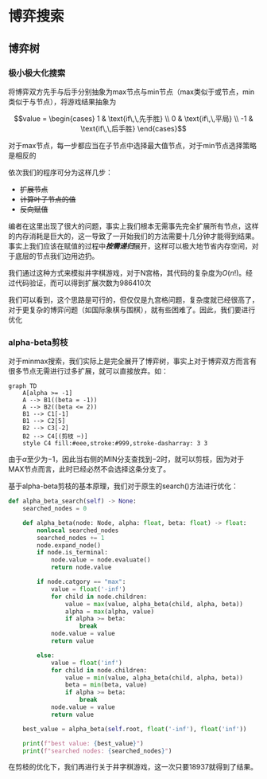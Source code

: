 # 博弈搜索

## 博弈树

###  极小极大化搜索

将博弈双方先手与后手分别抽象为max节点与min节点（max类似于或节点，min类似于与节点），将游戏结果抽象为
```math
value = \begin{cases}
            1 & \text{if\,\,先手胜} \\
            0 & \text{if\,\,平局} \\
            -1 & \text{if\,\,后手胜}
        \end{cases}
```

对于max节点，每一步都应当在子节点中选择最大值节点，对于min节点选择策略是相反的

依次我们的程序可分为这样几步：

* ~~扩展节点~~
* ~~计算叶子节点的值~~
* ~~反向赋值~~

编者在这里出现了很大的问题，事实上我们根本无需事先完全扩展所有节点，这样的内存消耗是巨大的，这一导致了一开始我们的方法需要十几分钟才能得到结果。事实上我们应该在赋值的过程中***按需递归***展开，这样可以极大地节省内存空间，对于底层的节点我们边用边扔。


我们通过这种方式来模拟井字棋游戏，对于N宫格，其代码的复杂度为$`O(n!)`$。经过代码验证，而可以得到扩展次数为$`986410`$次

我们可以看到，这个思路是可行的，但仅仅是九宫格问题，复杂度就已经很高了，对于更复杂的博弈问题（如国际象棋与围棋），就有些困难了。因此，我们要进行优化

### alpha-beta剪枝

对于minmax搜索，我们实际上是完全展开了博弈树，事实上对于博弈双方而言有很多节点无需进行过多扩展，就可以直接放弃。如：

```mermaid
graph TD
    A[alpha >= -1]
    A --> B1((beta = -1))
    A --> B2((beta <= 2))
    B1 --> C1[-1]
    B1 --> C2[5]
    B2 --> C3[-2]
    B2 --> C4[(剪枝 ✂️)]
    style C4 fill:#eee,stroke:#999,stroke-dasharray: 3 3
```
由于$`\alpha`$至少为$`-1`$，因此当右侧的MIN分支查找到$`-2`$时，就可以剪枝，因为对于MAX节点而言，此时已经必然不会选择这条分支了。

基于alpha-beta剪枝的基本原理，我们对于原生的search()方法进行优化：
```python
def alpha_beta_search(self) -> None:
    searched_nodes = 0

    def alpha_beta(node: Node, alpha: float, beta: float) -> float:
        nonlocal searched_nodes
        searched_nodes += 1
        node.expand_node()
        if node.is_terminal:
            node.value = node.evaluate()
            return node.value

        if node.catgory == "max":
            value = float('-inf')
            for child in node.children:
                value = max(value, alpha_beta(child, alpha, beta))
                alpha = max(alpha, value)
                if alpha >= beta:
                    break
            node.value = value
            return value

        else:
            value = float('inf')
            for child in node.children:
                value = min(value, alpha_beta(child, alpha, beta))
                beta = min(beta, value)
                if alpha >= beta:
                    break
            node.value = value
            return value

    best_value = alpha_beta(self.root, float('-inf'), float('inf'))

    print(f"best value: {best_value}")
    print(f"searched nodes: {searched_nodes}")   
```


在剪枝的优化下，我们再进行关于井字棋游戏，这一次只要$`18937`$就得到了结果。
